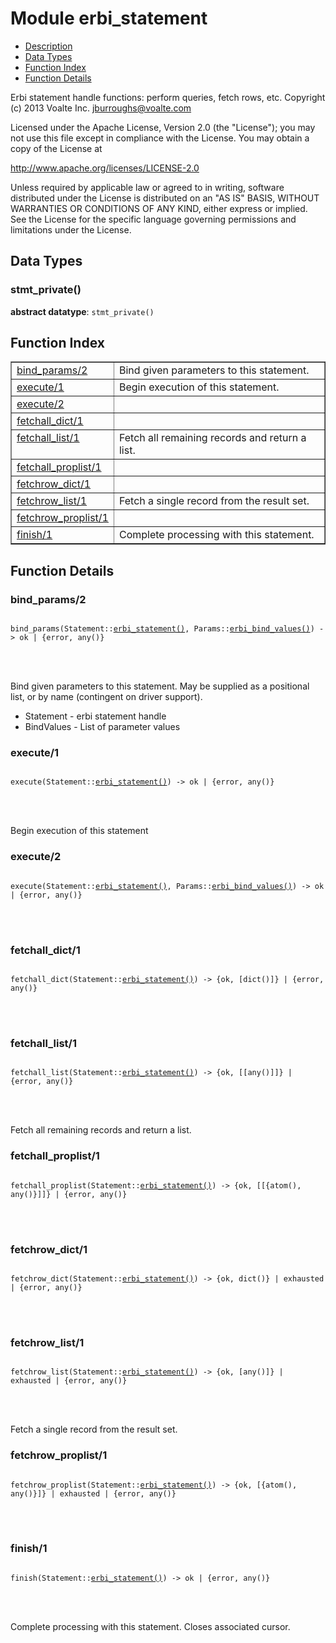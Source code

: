 

# Module erbi_statement #
* [Description](#description)
* [Data Types](#types)
* [Function Index](#index)
* [Function Details](#functions)



Erbi statement handle functions: perform queries, fetch rows, etc.
Copyright (c) 2013 Voalte Inc. <jburroughs@voalte.com>

Licensed under the Apache License, Version 2.0 (the "License");
you may not use this file except in compliance with the License.
You may obtain a copy of the License at

http://www.apache.org/licenses/LICENSE-2.0

Unless required by applicable law or agreed to in writing, software
distributed under the License is distributed on an "AS IS" BASIS,
WITHOUT WARRANTIES OR CONDITIONS OF ANY KIND, either express or implied.
See the License for the specific language governing permissions and
limitations under the License.


<a name="types"></a>

## Data Types ##




### <a name="type-stmt_private">stmt_private()</a> ###


__abstract datatype__: `stmt_private()`

<a name="index"></a>

## Function Index ##


<table width="100%" border="1" cellspacing="0" cellpadding="2" summary="function index"><tr><td valign="top"><a href="#bind_params-2">bind_params/2</a></td><td>Bind given parameters to this statement.</td></tr><tr><td valign="top"><a href="#execute-1">execute/1</a></td><td>Begin execution of this statement.</td></tr><tr><td valign="top"><a href="#execute-2">execute/2</a></td><td></td></tr><tr><td valign="top"><a href="#fetchall_dict-1">fetchall_dict/1</a></td><td></td></tr><tr><td valign="top"><a href="#fetchall_list-1">fetchall_list/1</a></td><td>
Fetch all remaining records and return a list.</td></tr><tr><td valign="top"><a href="#fetchall_proplist-1">fetchall_proplist/1</a></td><td></td></tr><tr><td valign="top"><a href="#fetchrow_dict-1">fetchrow_dict/1</a></td><td></td></tr><tr><td valign="top"><a href="#fetchrow_list-1">fetchrow_list/1</a></td><td>Fetch a single record from the result set.</td></tr><tr><td valign="top"><a href="#fetchrow_proplist-1">fetchrow_proplist/1</a></td><td></td></tr><tr><td valign="top"><a href="#finish-1">finish/1</a></td><td>Complete processing with this statement.</td></tr></table>


<a name="functions"></a>

## Function Details ##

<a name="bind_params-2"></a>

### bind_params/2 ###


<pre><code>
bind_params(Statement::<a href="#type-erbi_statement">erbi_statement()</a>, Params::<a href="#type-erbi_bind_values">erbi_bind_values()</a>) -&gt; ok | {error, any()}
</code></pre>

<br></br>


Bind given parameters to this statement.
May be supplied as a positional list, or by name (contingent on driver support).
- Statement  - erbi statement handle
- BindValues - List of parameter values
<a name="execute-1"></a>

### execute/1 ###


<pre><code>
execute(Statement::<a href="#type-erbi_statement">erbi_statement()</a>) -&gt; ok | {error, any()}
</code></pre>

<br></br>


Begin execution of this statement
<a name="execute-2"></a>

### execute/2 ###


<pre><code>
execute(Statement::<a href="#type-erbi_statement">erbi_statement()</a>, Params::<a href="#type-erbi_bind_values">erbi_bind_values()</a>) -&gt; ok | {error, any()}
</code></pre>

<br></br>



<a name="fetchall_dict-1"></a>

### fetchall_dict/1 ###


<pre><code>
fetchall_dict(Statement::<a href="#type-erbi_statement">erbi_statement()</a>) -&gt; {ok, [dict()]} | {error, any()}
</code></pre>

<br></br>



<a name="fetchall_list-1"></a>

### fetchall_list/1 ###


<pre><code>
fetchall_list(Statement::<a href="#type-erbi_statement">erbi_statement()</a>) -&gt; {ok, [[any()]]} | {error, any()}
</code></pre>

<br></br>



Fetch all remaining records and return a list.
<a name="fetchall_proplist-1"></a>

### fetchall_proplist/1 ###


<pre><code>
fetchall_proplist(Statement::<a href="#type-erbi_statement">erbi_statement()</a>) -&gt; {ok, [[{atom(), any()}]]} | {error, any()}
</code></pre>

<br></br>



<a name="fetchrow_dict-1"></a>

### fetchrow_dict/1 ###


<pre><code>
fetchrow_dict(Statement::<a href="#type-erbi_statement">erbi_statement()</a>) -&gt; {ok, dict()} | exhausted | {error, any()}
</code></pre>

<br></br>



<a name="fetchrow_list-1"></a>

### fetchrow_list/1 ###


<pre><code>
fetchrow_list(Statement::<a href="#type-erbi_statement">erbi_statement()</a>) -&gt; {ok, [any()]} | exhausted | {error, any()}
</code></pre>

<br></br>


Fetch a single record from the result set.
<a name="fetchrow_proplist-1"></a>

### fetchrow_proplist/1 ###


<pre><code>
fetchrow_proplist(Statement::<a href="#type-erbi_statement">erbi_statement()</a>) -&gt; {ok, [{atom(), any()}]} | exhausted | {error, any()}
</code></pre>

<br></br>



<a name="finish-1"></a>

### finish/1 ###


<pre><code>
finish(Statement::<a href="#type-erbi_statement">erbi_statement()</a>) -&gt; ok | {error, any()}
</code></pre>

<br></br>


Complete processing with this statement.
Closes associated cursor.
